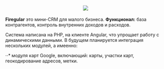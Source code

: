 <h1 align="center"><img src="https://github.com/arturovt/firegular/blob/master/screens/crm.png"></h1>
<p><strong>Firegular</strong> это мини-CRM для малого бизнеса. <strong>Функционал:</strong> база контрагентов, контроль внутренних доходов и расходов.</p>
<p>Система написана на PHP, на клиенте Angular, что упрощает работу с динамическими данными. В будущем планируется интеграция нескольких модулей, а имеенно:</p>
⋅⋅* модуля карт Google, включающий: карты, участки карт, геокодирование адресов, метки.</p>
